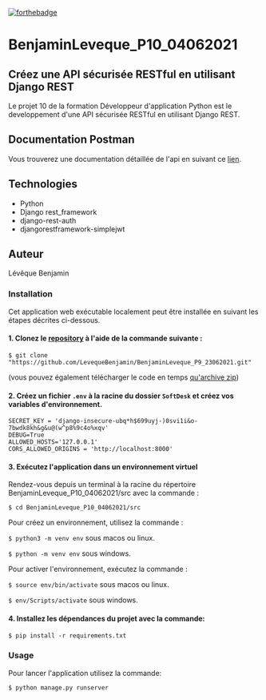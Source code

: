 [![forthebadge](https://forthebadge.com/images/badges/made-with-python.svg)](https://forthebadge.com)

# BenjaminLeveque_P10_04062021

## Créez une API sécurisée RESTful en utilisant Django REST

Le projet 10 de la formation Développeur d'application Python est le developpement d'une API sécurisée RESTful en utilisant
Django REST.

## Documentation Postman

Vous trouverez une documentation détaillée de l'api en suivant ce [lien](https://documenter.getpostman.com/view/14483216/Tzm6kw4e).

## Technologies
- Python
- Django rest_framework
- django-rest-auth
- djangorestframework-simplejwt

## Auteur
Lévêque Benjamin

### Installation

Cet application web exécutable localement peut être installée en suivant les étapes décrites ci-dessous.

#### 1. Clonez le [repository](https://github.com/LevequeBenjamin/BenjaminLeveque_P10_04062021.git) à l'aide de la commande suivante :

```
$ git clone "https://github.com/LevequeBenjamin/BenjaminLeveque_P9_23062021.git"
``` 
(vous pouvez également télécharger le code en temps [qu'archive zip](https://github.com/LevequeBenjamin/BenjaminLeveque_P10_04062021/archive/refs/heads/master.zip))

#### 2. Créez un fichier `.env` à la racine du dossier `SoftDesk` et créez vos variables d'environnement.

```
SECRET_KEY = 'django-insecure-ubq*h$699uyj-)0svi1i&o-7bwdk8kh&g&u@(w^p8%9c4o%xqv'
DEBUG=True
ALLOWED_HOSTS='127.0.0.1'
CORS_ALLOWED_ORIGINS = 'http://localhost:8000'
```

#### 3. Exécutez l'application dans un environnement virtuel

Rendez-vous depuis un terminal à la racine du répertoire BenjaminLeveque_P10_04062021/src avec la commande :
```
$ cd BenjaminLeveque_P10_04062021/src
```

Pour créez un environnement, utilisez la commande :

`$ python3 -m venv env` sous macos ou linux.

`$ python -m venv env` sous windows.

Pour activer l'environnement, exécutez la commande :

`$ source env/bin/activate` sous macos ou linux.

`$ env/Scripts/activate` sous windows.

#### 4. Installez les dépendances du projet avec la commande:
```
$ pip install -r requirements.txt
```

### Usage

Pour lancer l'application utilisez la commande:

```
$ python manage.py runserver
```
